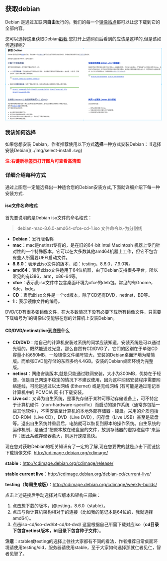 ## 获取debian
<!-- toc -->
Debian 是通过互联网**自由**发行的。我们的每一个[镜像站点](https://www.debian.org/mirror/list)都可以让您下载到它的全部内容。

您可以选择这里获取Debian[戳我](https://www.debian.org/distrib/)
您打开上述网页后看到的应该是这样的,但是该如何选择呢?
![](../img/Getting-Debian-index.png)
### 我该如何选择

如果您想安装 Debian，作者推荐使用以下方式**选择**一种方式安装Debian：
![选择安装Debian](../img/select-install .svg)

<font color="red">**注:右键新标签页打开图片可查看高清图**</font>
### 详细介绍每种方式
通过上图您一定能选择出一种适合您的Debian安装方式,下面就详细介绍下每一种安装方式.
#### iso文件名命格式
首先要说明的是Debian iso文件的命名格式：
> debian-mac-8.6.0-amd64-xfce-cd-1.iso
文件命令以\-为分割线

- **Debian**：发行版名称
- **mac**：mac是netinst专有的，是在旧的64-bit Intel Macintosh 机器上专门针对性的一个特殊版本。它可以在大多数其他amd64机器上工作，但它不包含有些人所需要UEFI启动文件。
- **8.6.0**：表示此iso文件的版本，如：testing，8.6.0，7.9.0等。
- **amd64**：表示此iso文件适用于64位机器，由于Debian支持很多平台，所以常见的有i386，arm，x86-64等。
- **xfce**：表示此iso文件中包含桌面环境为xfce的deb包。常见的有Gnome，Kde，lxde。
- **CD**：表示此iso文件是一个cd版本，除了CD还有DVD，netinst，BD等。
- **1**：表示镜像文件的编号。

DVD/CD有很多张镜像文件，在大多数情况下没有必要下载所有镜像文件，只需要下载编号为1的镜像以便能够在您的计算机上安装Debian。
#### CD/DVD/netinst/live到底是什么
- **CD/DVD**：给自己的计算机安装过系统的同学应该知道，安装系统是可以通过光驱的，既然能通过光盘，那么自然有CD/DVD了，它们的区别在于单张CD容量小约650MB，一般镜像文件编号较大，安装的Debian桌面环境为精简版。而单张DVD能存储的东西多约4.4GB。安装的Debian桌面环境为完整版。
- **netinst**：网络安装版本,就是只能通过联网安装，大小为300MB，优势在于轻便，但是自己网速不稳定的情况下不建议使用，因为这种网络安装程序需要网络连线，可能是通过以太网络 (Ethernet) 或是无线网络 (有可能是通过笔记本计算机中的 PCMCIA 网卡)下载安装。
- **Live cd**：又译为自生系统，是事先存储于某种可移动存储设备上，可不特定于计算机硬件（non-hardware-specific）而启动的操作系统（通常亦包括一些其他软件），不需安装至计算机的本地外部存储器 - 硬盘。采用的介质包括CD-ROM（Live CD），DVD（Live DVD），闪存盘（Live USB）甚至是软盘等。退出自生系统并重启后，电脑就可以恢复到原本的操作系统。自生系统的运作机制，是通过“把原本放在硬盘里的文件，放到存储器的虚拟磁盘中”来运作；因此系统存储器愈大，则运行速度愈快。

现在您对获取Debian的相关知识有了一定的了解,现在您要做的就是点击下面链接下载镜像文件.
http://cdimage.debian.org/cdimage/

**stable**：http://cdimage.debian.org/cdimage/release/

**stable current live**：http://cdimage.debian.org/debian-cd/current-live/

**testing（每周生成版）**：http://cdimage.debian.org/cdimage/weekly-builds/

点击上述链接后手动选择对应版本和架构三部曲：

1. 点击想下载的版本，如testing，8.6.0（stable）。
2. 点击与你计算机架构相对于的连接（比如我的笔记本是64位的，我就选择amd64）。
3. 点击iso-cd/iso-dvd/bt-cd/bt-dvd/  这里根据自己所需下载对应iso（**cd目录下包含netinst版本，bt目录下包含种子文件**）。

**注意**：stable或testing的选择上往往大家都有不同的看法，作者推荐日常桌面环境请使用testing/sid，服务器请使用stable，至于大家如何选择那就仁者见仁，智者见智了。